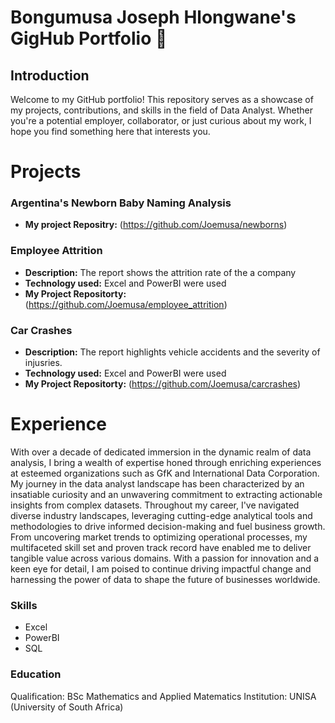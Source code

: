 # Bongumusa Joseph Hlongwane's GigHub Portfolio 👋
## Introduction
Welcome to my GitHub portfolio! This repository serves as a showcase of my projects, contributions, and skills in the field of Data Analyst. Whether you're a potential employer, collaborator, or just curious about my work, I hope you find something here that interests you.

# Projects
### Argentina's Newborn Baby Naming Analysis
- **My project Repositry:** (https://github.com/Joemusa/newborns)
### Employee Attrition
- **Description:** The report shows the attrition rate of the a company
- **Technology used:** Excel and PowerBI were used
- **My Project Repositorty:** (https://github.com/Joemusa/employee_attrition)
  
### Car Crashes
- **Description:** The report highlights vehicle accidents and the severity of injusries.
- **Technology used:** Excel and PowerBI were used
- **My Project Repositorty:** (https://github.com/Joemusa/carcrashes)
  
# Experience
With over a decade of dedicated immersion in the dynamic realm of data analysis, I bring a wealth of expertise honed through enriching experiences at esteemed organizations such as GfK and International Data Corporation. My journey in the data analyst landscape has been characterized by an insatiable curiosity and an unwavering commitment to extracting actionable insights from complex datasets. Throughout my career, I've navigated diverse industry landscapes, leveraging cutting-edge analytical tools and methodologies to drive informed decision-making and fuel business growth. From uncovering market trends to optimizing operational processes, my multifaceted skill set and proven track record have enabled me to deliver tangible value across various domains. With a passion for innovation and a keen eye for detail, I am poised to continue driving impactful change and harnessing the power of data to shape the future of businesses worldwide.

### Skills
* Excel
* PowerBI
* SQL
### Education
Qualification: BSc Mathematics and Applied Matematics
Institution: UNISA (University of South Africa)




